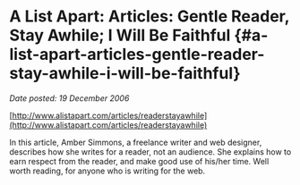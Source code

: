 # A List Apart: Articles: Gentle Reader, Stay Awhile; I Will Be Faithful {#a-list-apart-articles-gentle-reader-stay-awhile-i-will-be-faithful}

_Date posted: 19 December 2006_

[http://www.alistapart.com/articles/readerstayawhile](http://www.alistapart.com/articles/readerstayawhile)

In this article, Amber Simmons, a freelance writer and web designer, describes how she writes for a reader, not an audience. She explains how to earn respect from the reader, and make good use of his/her time. Well worth reading, for anyone who is writing for the web.